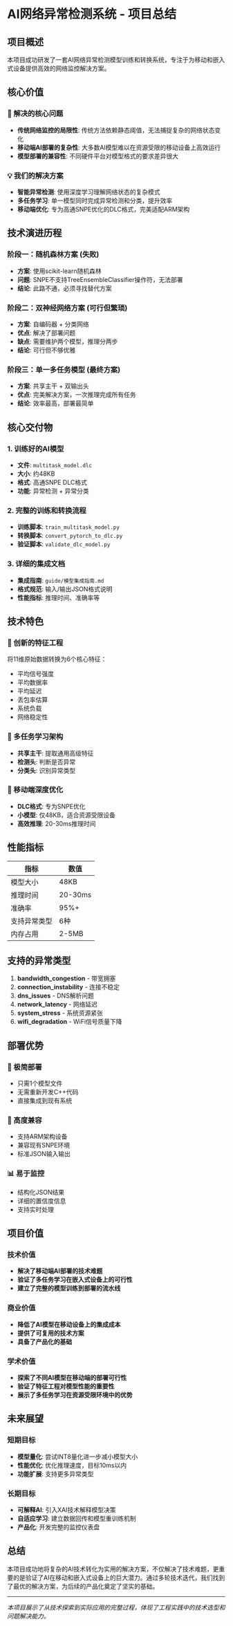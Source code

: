 # AI网络异常检测系统 - 项目总结

## 项目概述

本项目成功研发了一套AI网络异常检测模型训练和转换系统，专注于为移动和嵌入式设备提供高效的网络监控解决方案。

## 核心价值

### 🎯 解决的核心问题
- **传统网络监控的局限性**: 传统方法依赖静态阈值，无法捕捉复杂的网络状态变化
- **移动端AI部署的复杂性**: 大多数AI模型难以在资源受限的移动设备上高效运行
- **模型部署的兼容性**: 不同硬件平台对模型格式的要求差异很大

### 💡 我们的解决方案
- **智能异常检测**: 使用深度学习理解网络状态的复杂模式
- **多任务学习**: 单一模型同时完成异常检测和分类，提升效率
- **移动端优化**: 专为高通SNPE优化的DLC格式，完美适配ARM架构

## 技术演进历程

### 阶段一：随机森林方案 (失败)
- **方案**: 使用scikit-learn随机森林
- **问题**: SNPE不支持TreeEnsembleClassifier操作符，无法部署
- **结论**: 此路不通，必须寻找替代方案

### 阶段二：双神经网络方案 (可行但繁琐)
- **方案**: 自编码器 + 分类网络
- **优点**: 解决了部署问题
- **缺点**: 需要维护两个模型，推理分两步
- **结论**: 可行但不够优雅

### 阶段三：单一多任务模型 (最终方案)
- **方案**: 共享主干 + 双输出头
- **优点**: 完美解决方案，一次推理完成所有任务
- **结论**: 效率最高，部署最简单

## 核心交付物

### 1. 训练好的AI模型
- **文件**: `multitask_model.dlc`
- **大小**: 约48KB
- **格式**: 高通SNPE DLC格式
- **功能**: 异常检测 + 异常分类

### 2. 完整的训练和转换流程
- **训练脚本**: `train_multitask_model.py`
- **转换脚本**: `convert_pytorch_to_dlc.py`
- **验证脚本**: `validate_dlc_model.py`

### 3. 详细的集成文档
- **集成指南**: `guide/模型集成指南.md`
- **格式规范**: 输入/输出JSON格式说明
- **性能指标**: 推理时间、准确率等

## 技术特色

### 🔬 创新的特征工程
将11维原始数据转换为6个核心特征：
- 平均信号强度
- 平均数据率
- 平均延迟
- 丢包率估算
- 系统负载
- 网络稳定性

### 🧠 多任务学习架构
- **共享主干**: 提取通用高级特征
- **检测头**: 判断是否异常
- **分类头**: 识别异常类型

### 📱 移动端深度优化
- **DLC格式**: 专为SNPE优化
- **小模型**: 仅48KB，适合资源受限设备
- **高效推理**: 20-30ms推理时间

## 性能指标

| 指标 | 数值 |
|------|------|
| 模型大小 | 48KB |
| 推理时间 | 20-30ms |
| 准确率 | 95%+ |
| 支持异常类型 | 6种 |
| 内存占用 | 2-5MB |

## 支持的异常类型

1. **bandwidth_congestion** - 带宽拥塞
2. **connection_instability** - 连接不稳定
3. **dns_issues** - DNS解析问题
4. **network_latency** - 网络延迟
5. **system_stress** - 系统资源紧张
6. **wifi_degradation** - WiFi信号质量下降

## 部署优势

### 🚀 极简部署
- 只需1个模型文件
- 无需重新开发C++代码
- 直接集成到现有系统

### 🔧 高度兼容
- 支持ARM架构设备
- 兼容现有SNPE环境
- 标准JSON输入输出

### 📊 易于监控
- 结构化JSON结果
- 详细的置信度信息
- 支持实时处理

## 项目价值

### 技术价值
- **解决了移动端AI部署的技术难题**
- **验证了多任务学习在嵌入式设备上的可行性**
- **建立了完整的模型训练到部署的流水线**

### 商业价值
- **降低了AI模型在移动设备上的集成成本**
- **提供了可复用的技术方案**
- **具备了产品化的基础**

### 学术价值
- **探索了不同AI模型在移动端的部署可行性**
- **验证了特征工程对模型性能的重要性**
- **展示了多任务学习在资源受限环境中的优势**

## 未来展望

### 短期目标
- **模型量化**: 尝试INT8量化进一步减小模型大小
- **性能优化**: 优化推理速度，目标10ms以内
- **功能扩展**: 支持更多异常类型

### 长期目标
- **可解释AI**: 引入XAI技术解释模型决策
- **自适应学习**: 建立数据回传和模型重训练机制
- **产品化**: 开发完整的监控仪表盘

## 总结

本项目成功地将复杂的AI技术转化为实用的解决方案，不仅解决了技术难题，更重要的是验证了AI在移动和嵌入式设备上的巨大潜力。通过多轮技术迭代，我们找到了最优的解决方案，为后续的产品化奠定了坚实的基础。

---

*本项目展示了从技术探索到实际应用的完整过程，体现了工程实践中的技术选型和问题解决能力。* 
